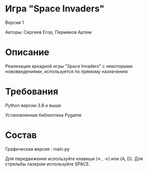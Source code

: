# Игра "Space Invaders"

Версия 1

Авторы: Сергеев Егор, Пермяков Артем

# Описание

Реализация аркадной игры "Space Invaders" с некоторыми нововведениями,
используется по прямому назначению

# Требования

Python версии 3.8 и выше

Установленная библиотека Pygame

# Состав

Графическая версия : main.py

Для передвижения используйте клавиши (←, →) или (A, D).
Для стрельбы лазером используйте SPACE.